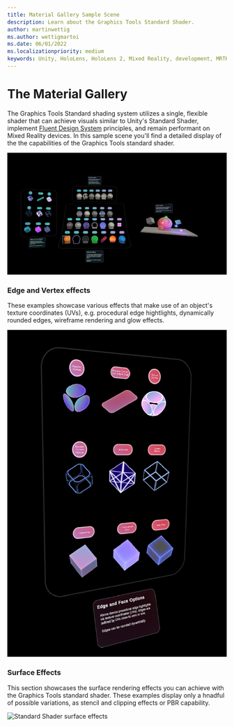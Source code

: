 ```yaml
---
title: Material Gallery Sample Scene
description: Learn about the Graphics Tools Standard Shader.
author: martinwettig
ms.author: wettigmartoi
ms.date: 06/01/2022
ms.localizationpriority: medium
keywords: Unity, HoloLens, HoloLens 2, Mixed Reality, development, MRTK, Graphics Tools, MRGT, MR Graphics Tools, Standard Shader, Animation
---
```


# The Material Gallery

The Graphics Tools Standard shading system utilizes a single, flexible shader that can achieve visuals similar to Unity's Standard Shader, implement [Fluent Design System](https://www.microsoft.com/design/fluent/) principles, and remain performant on Mixed Reality devices.
In this sample scene you'll find a detailed display of the the capabilities of the Graphics Tools standard shader.

![Standard Shader sample scene](images/materialGallery_01.JPG)

### Edge and Vertex effects

These examples showcase various effects that make use of an object's texture coordinates (UVs), e.g. procedural edge hightlights, dynamically rounded edges, wireframe rendering and glow effects.

![Standard Shader edge and vertex effects](images/edge_vertex_effects_01.jpg)

### Surface Effects

This section showcases the surface rendering effects you can achieve with the Graphics Tools standard shader.
These examples display only a hnadful of possible variations, as stencil and clipping effects or PBR capability.

![Standard Shader surface effects](images/materialGallery_sample_01.gif)









